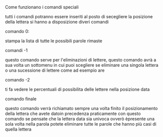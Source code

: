 Come funzionano i comandi speciali 

tutti i comandi potranno essere inseriti al posto di secegliere la posizione della lettera si hanno a disposizione diveri comandi


comando 0:

stampa la lista di tutte le possibili parole rimaste

comandi -1

questo comando serve per l'eliminazioni di lettere, questo comando avrà a sua volta un sottomenu in cui puoi scegliere se eliminare una singola lettera o una sucessione di lettere come ad esempio are

comando -2 

ti fa vedere le percentuali di possibilita delle lettere nella posizione data 

comando finale 

questo comando verrà richiamato sempre una volta finito il posizionamento della lettera che avete datoin precedenza praticamente con questo comando se pensate che la lettera data 
sia univoca ovverò èpresente una sola volta nella parola potete eliminare tutte le parole che hanno più casi di quella lettera
